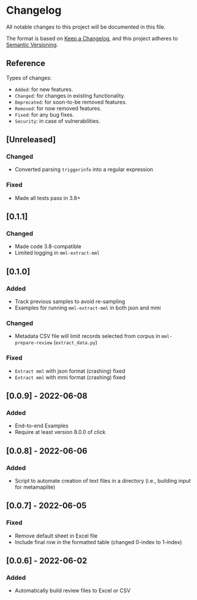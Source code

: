 # Changelog
All notable changes to this project will be documented in this file.

The format is based on [Keep a Changelog](https://keepachangelog.com/en/1.0.0/),
and this project adheres to [Semantic Versioning](https://semver.org/spec/v2.0.0.html).

## Reference

Types of changes:

* `Added`: for new features.
* `Changed`: for changes in existing functionality.
* `Deprecated`: for soon-to-be removed features.
* `Removed`: for now removed features.
* `Fixed`: for any bug fixes.
* `Security`: in case of vulnerabilities.

## [Unreleased]

### Changed
- Converted parsing `triggerinfo` into a regular expression

### Fixed
- Made all tests pass in 3.8+

## [0.1.1]

### Changed
- Made code 3.8-compatible
- Limited logging in `mml-extract-mml`

## [0.1.0]

### Added
- Track previous samples to avoid re-sampling
- Examples for running `mml-extract-mml` in both json and mmi

### Changed
- Metadata CSV file will limit records selected from corpus in `mml-prepare-review` (`extract_data.py`)

### Fixed
- `Extract mml` with json format (crashing) fixed
- `Extract mml` with mmi format (crashing) fixed

## [0.0.9] - 2022-06-08

### Added
- End-to-end Examples
- Require at least version 8.0.0 of click


## [0.0.8] - 2022-06-06

### Added
- Script to automate creation of text files in a directory (i.e., building input for metamaplite) 


## [0.0.7] - 2022-06-05

### Fixed
- Remove default sheet in Excel file
- Include final row in the formatted table (changed 0-index to 1-index)


## [0.0.6] - 2022-06-02

### Added
- Automatically build review files to Excel or CSV
